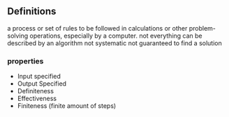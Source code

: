 ## Definitions
a process or set of rules to be followed in calculations or other problem-solving operations, especially by a computer.
not everything can be described by an algorithm
not systematic
not guaranteed to find a solution
### properties
- Input specified
- Output Specified
- Definiteness
- Effectiveness
- Finiteness (finite amount of steps)